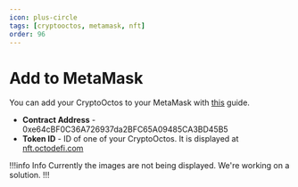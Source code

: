 ```yaml
---
icon: plus-circle
tags: [cryptooctos, metamask, nft]
order: 96
---
```


# Add to MetaMask

You can add your CryptoOctos to your MetaMask with [this](https://support.metamask.io/hc/en-us/articles/360058238591-NFT-tokens-in-your-MetaMask-wallet#:~:text=Adding%20NFTs%20manually&text=To%20do%20this%2C%20head%20to,NFT's%20details%20on%20your%20profile) guide.

- **Contract Address** - 0xe64cBF0C36A726937da2BFC65A09485CA3BD45B5 
- **Token ID** - ID of one of your CryptoOctos. It is displayed at [nft.octodefi.com](https://nft.octodefi.com)

!!!info Info
Currently the images are not being displayed. We're working on a solution.
!!!